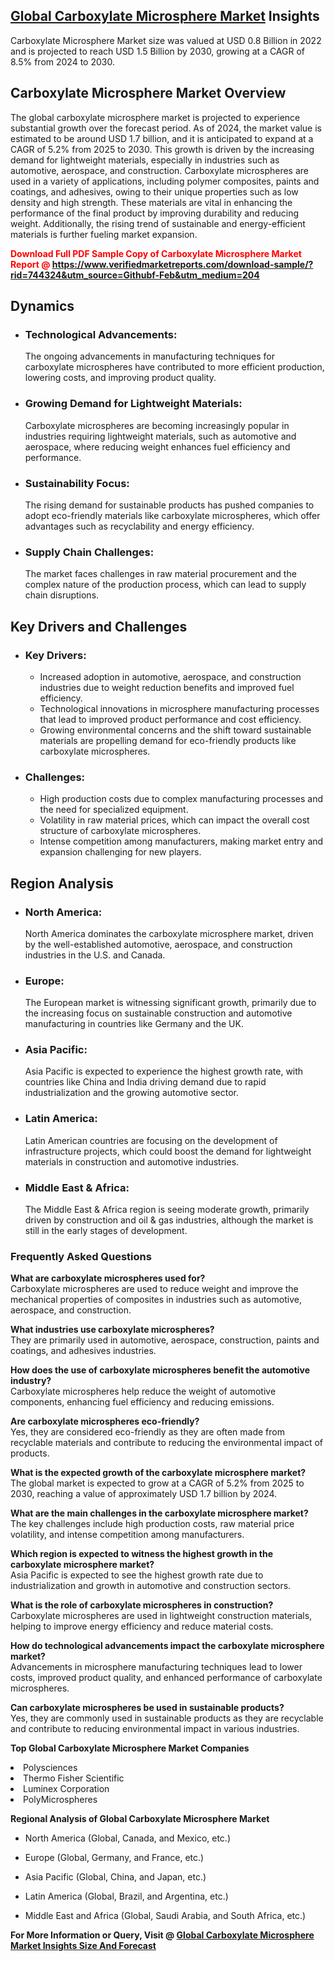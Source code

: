 <h2><a href="https://www.verifiedmarketreports.com/download-sample/?rid=744324&amp;utm_source=Githubf&amp;utm_medium=204" target="_blank">Global Carboxylate Microsphere Market</a> Insights</h2><p>Carboxylate Microsphere Market size was valued at USD 0.8 Billion in 2022 and is projected to reach USD 1.5 Billion by 2030, growing at a CAGR of 8.5% from 2024 to 2030.</p><p> <h2>Carboxylate Microsphere Market Overview</h2> <p>The global carboxylate microsphere market is projected to experience substantial growth over the forecast period. As of 2024, the market value is estimated to be around USD 1.7 billion, and it is anticipated to expand at a CAGR of 5.2% from 2025 to 2030. This growth is driven by the increasing demand for lightweight materials, especially in industries such as automotive, aerospace, and construction. Carboxylate microspheres are used in a variety of applications, including polymer composites, paints and coatings, and adhesives, owing to their unique properties such as low density and high strength. These materials are vital in enhancing the performance of the final product by improving durability and reducing weight. Additionally, the rising trend of sustainable and energy-efficient materials is further fueling market expansion.</p> <p><strong><p><span class=""><span style="color: #ff0000;"><strong>Download Full PDF Sample Copy of Carboxylate Microsphere Market Report</strong> @ </span><a href="https://www.verifiedmarketreports.com/download-sample/?rid=744324&amp;utm_source=Githubf-Feb&amp;utm_medium=204" target="_blank">https://www.verifiedmarketreports.com/download-sample/?rid=744324&amp;utm_source=Githubf-Feb&amp;utm_medium=204</a></span></p></strong></p> <h2>Dynamics</h2> <ul> <li><h3>Technological Advancements:</h3> The ongoing advancements in manufacturing techniques for carboxylate microspheres have contributed to more efficient production, lowering costs, and improving product quality.</li> <li><h3>Growing Demand for Lightweight Materials:</h3> Carboxylate microspheres are becoming increasingly popular in industries requiring lightweight materials, such as automotive and aerospace, where reducing weight enhances fuel efficiency and performance.</li> <li><h3>Sustainability Focus:</h3> The rising demand for sustainable products has pushed companies to adopt eco-friendly materials like carboxylate microspheres, which offer advantages such as recyclability and energy efficiency.</li> <li><h3>Supply Chain Challenges:</h3> The market faces challenges in raw material procurement and the complex nature of the production process, which can lead to supply chain disruptions.</li> </ul> <h2>Key Drivers and Challenges</h2> <ul> <li><h3>Key Drivers:</h3> <ul> <li>Increased adoption in automotive, aerospace, and construction industries due to weight reduction benefits and improved fuel efficiency.</li> <li>Technological innovations in microsphere manufacturing processes that lead to improved product performance and cost efficiency.</li> <li>Growing environmental concerns and the shift toward sustainable materials are propelling demand for eco-friendly products like carboxylate microspheres.</li> </ul> </li> <li><h3>Challenges:</h3> <ul> <li>High production costs due to complex manufacturing processes and the need for specialized equipment.</li> <li>Volatility in raw material prices, which can impact the overall cost structure of carboxylate microspheres.</li> <li>Intense competition among manufacturers, making market entry and expansion challenging for new players.</li> </ul> </li> </ul> <h2>Region Analysis</h2> <ul> <li><h3>North America:</h3> North America dominates the carboxylate microsphere market, driven by the well-established automotive, aerospace, and construction industries in the U.S. and Canada.</li> <li><h3>Europe:</h3> The European market is witnessing significant growth, primarily due to the increasing focus on sustainable construction and automotive manufacturing in countries like Germany and the UK.</li> <li><h3>Asia Pacific:</h3> Asia Pacific is expected to experience the highest growth rate, with countries like China and India driving demand due to rapid industrialization and the growing automotive sector.</li> <li><h3>Latin America:</h3> Latin American countries are focusing on the development of infrastructure projects, which could boost the demand for lightweight materials in construction and automotive industries.</li> <li><h3>Middle East & Africa:</h3> The Middle East & Africa region is seeing moderate growth, primarily driven by construction and oil & gas industries, although the market is still in the early stages of development.</li> </ul> <h3>Frequently Asked Questions</h3> <p><strong>What are carboxylate microspheres used for?</strong><br> Carboxylate microspheres are used to reduce weight and improve the mechanical properties of composites in industries such as automotive, aerospace, and construction.</p> <p><strong>What industries use carboxylate microspheres?</strong><br> They are primarily used in automotive, aerospace, construction, paints and coatings, and adhesives industries.</p> <p><strong>How does the use of carboxylate microspheres benefit the automotive industry?</strong><br> Carboxylate microspheres help reduce the weight of automotive components, enhancing fuel efficiency and reducing emissions.</p> <p><strong>Are carboxylate microspheres eco-friendly?</strong><br> Yes, they are considered eco-friendly as they are often made from recyclable materials and contribute to reducing the environmental impact of products.</p> <p><strong>What is the expected growth of the carboxylate microsphere market?</strong><br> The global market is expected to grow at a CAGR of 5.2% from 2025 to 2030, reaching a value of approximately USD 1.7 billion by 2024.</p> <p><strong>What are the main challenges in the carboxylate microsphere market?</strong><br> The key challenges include high production costs, raw material price volatility, and intense competition among manufacturers.</p> <p><strong>Which region is expected to witness the highest growth in the carboxylate microsphere market?</strong><br> Asia Pacific is expected to see the highest growth rate due to industrialization and growth in automotive and construction sectors.</p> <p><strong>What is the role of carboxylate microspheres in construction?</strong><br> Carboxylate microspheres are used in lightweight construction materials, helping to improve energy efficiency and reduce material costs.</p> <p><strong>How do technological advancements impact the carboxylate microsphere market?</strong><br> Advancements in microsphere manufacturing techniques lead to lower costs, improved product quality, and enhanced performance of carboxylate microspheres.</p> <p><strong>Can carboxylate microspheres be used in sustainable products?</strong><br> Yes, they are commonly used in sustainable products as they are recyclable and contribute to reducing environmental impact in various industries.</p> </p><p><strong>Top Global Carboxylate Microsphere Market Companies</strong></p><div data-test-id=""><p><li>Polysciences</li><li> Thermo Fisher Scientific</li><li> Luminex Corporation</li><li> PolyMicrospheres</li></p><div><strong>Regional Analysis of&nbsp;Global Carboxylate Microsphere Market</strong></div><ul><li dir="ltr"><p dir="ltr">North America&nbsp;(Global, Canada, and Mexico, etc.)</p></li><li dir="ltr"><p dir="ltr">Europe (Global, Germany, and France, etc.)</p></li><li dir="ltr"><p dir="ltr">Asia Pacific&nbsp;(Global, China, and Japan, etc.)</p></li><li dir="ltr"><p dir="ltr">Latin America&nbsp;(Global, Brazil, and Argentina, etc.)</p></li><li dir="ltr">Middle East and Africa&nbsp;(Global, Saudi Arabia, and South Africa, etc.)</li></ul><p><strong>For More Information or Query, Visit @&nbsp;</strong><strong><a href="https://www.verifiedmarketreports.com/product/carboxylate-microsphere-market/?utm_source=Githubf&amp;utm_medium=204" target="_blank">Global Carboxylate Microsphere Market Insights Size And Forecast</a></strong></p></div>
